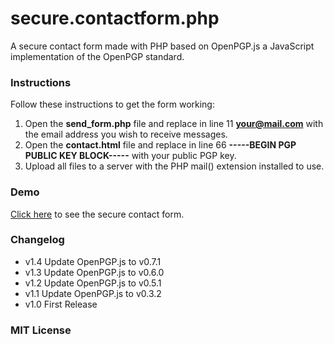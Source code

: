 secure.contactform.php
======================

A secure contact form made with PHP based on OpenPGP.js a JavaScript implementation of the OpenPGP standard.

### Instructions

Follow these instructions to get the form working:

1. Open the **send_form.php** file and replace in line 11 **your@mail.com** with the email address you wish to receive messages. 
2. Open the **contact.html** file and replace in line 66 **-----BEGIN PGP PUBLIC KEY BLOCK-----** with your public PGP key.
3. Upload all files to a server with the PHP mail() extension installed to use.

### Demo

[Click here](http://wiegelmann.net/contact.html "Demo") to see the secure contact form.

### Changelog

* v1.4 Update OpenPGP.js to v0.7.1
* v1.3 Update OpenPGP.js to v0.6.0
* v1.2 Update OpenPGP.js to v0.5.1
* v1.1 Update OpenPGP.js to v0.3.2
* v1.0 First Release

### MIT License

